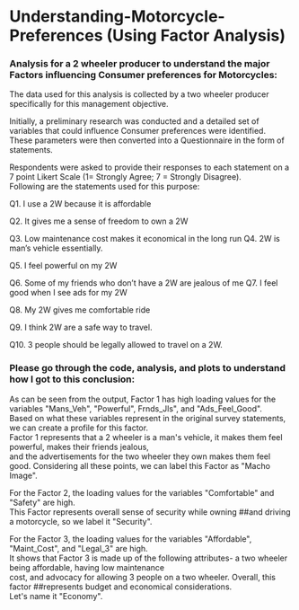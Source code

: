 # Understanding-Motorcycle-Preferences (Using Factor Analysis)
### Analysis for a 2 wheeler producer to understand the major Factors influencing Consumer preferences for Motorcycles:  

The data used for this analysis is collected by a two wheeler producer specifically for this management objective.  

Initially, a preliminary research was conducted and a detailed set of variables that could influence Consumer preferences were identified.  
These parameters were then converted into a Questionnaire in the form of statements.  

Respondents were asked to provide their responses to each statement on a 7 point Likert Scale (1= Strongly Agree; 7 = Strongly Disagree).  
Following are the statements used for this purpose:

Q1. I use a 2W because it is affordable 

Q2. It gives me a sense of freedom to own a 2W 

Q3. Low maintenance cost makes it economical in the long run Q4. 2W is man’s vehicle essentially. 

Q5. I feel powerful on my 2W 

Q6. Some of my friends who don’t have a 2W are jealous of me Q7. I feel good when I see ads for my 2W 

Q8. My 2W gives me comfortable ride 

Q9. I think 2W are a safe way to travel. 

Q10. 3 people should be legally allowed to travel on a 2W. 


### Please go through the code, analysis, and plots to understand how I got to this conclusion:

As can be seen from the output, Factor 1 has high loading values for the variables "Mans_Veh", "Powerful", Frnds_Jls", and "Ads_Feel_Good".  
Based on what these variables represent in the original survey statements, we can create a profile for this factor.  
Factor 1 represents that a 2 wheeler is a man's vehicle, it makes them feel powerful, makes their friends jealous,   
and the advertisements for the two wheeler they own makes them feel good. Considering all these points, we can label this Factor as "Macho Image".  

For the Factor 2, the loading values for the variables "Comfortable" and "Safety" are high.   
This Factor represents overall sense of security while owning ##and driving a motorcycle, so we label it "Security".  


For the Factor 3, the loading values for the variables "Affordable", "Maint_Cost", and "Legal_3" are high.  
It shows that Factor 3 is made up of the following attributes- a two wheeler being affordable, having low maintenance   
cost, and advocacy for allowing 3 people on a two wheeler. Overall, this factor ##represents budget and economical considerations.  
Let's name it "Economy".
